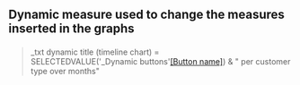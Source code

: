 <h2><p>Dynamic measure used to change the measures inserted in the graphs </p></h2>

>_txt dynamic title (timeline chart) = <br>
>SELECTEDVALUE('_Dynamic buttons'[[Button name]](/Datasource/_Dynamic%20buttons.md)) & " per customer type over months"